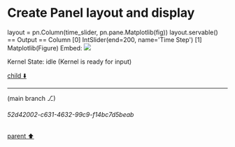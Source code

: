 # Create Panel layout and display
layout = pn.Column(time_slider, pn.pane.Matplotlib(fig))
layout.servable()
== Output ==
Column
    [0] IntSlider(end=200, name='Time Step')
    [1] Matplotlib(Figure)
Embed: ![](https://app.noteable.io/gate/api/o/f0689308-9f8a-48f1-aee5-b54523fec9d9.png)


Kernel State: idle (Kernel is ready for input)


[child ⬇️](#52d42002-c631-4632-99c9-f14bc7d5beab)

---

(main branch ⎇)
###### 52d42002-c631-4632-99c9-f14bc7d5beab
[parent ⬆️](#b5ac7335-0af8-46f0-a941-ffe9138b112a)
